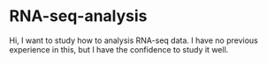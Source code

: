 # RNA-seq-analysis
Hi, I want to study how to analysis RNA-seq data. 
I have no previous experience in this, but I have the confidence to study it well.
